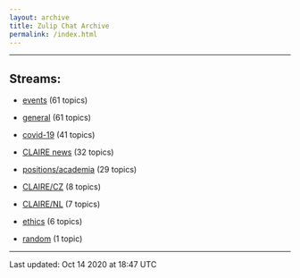 ```yaml
---
layout: archive
title: Zulip Chat Archive
permalink: /index.html
---
```


---

## Streams:

* [events](stream/201207-events/index.html) (61 topics)

* [general](stream/201199-general/index.html) (61 topics)

* [covid-19](stream/226112-covid-19/index.html) (41 topics)

* [CLAIRE news](stream/201957-CLAIRE-news/index.html) (32 topics)

* [positions/academia](stream/203258-positions/academia/index.html) (29 topics)

* [CLAIRE/CZ](stream/203399-CLAIRE/CZ/index.html) (8 topics)

* [CLAIRE/NL](stream/203255-CLAIRE/NL/index.html) (7 topics)

* [ethics](stream/228366-ethics/index.html) (6 topics)

* [random](stream/202125-random/index.html) (1 topic)

<hr><p>Last updated: Oct 14 2020 at 18:47 UTC</p>